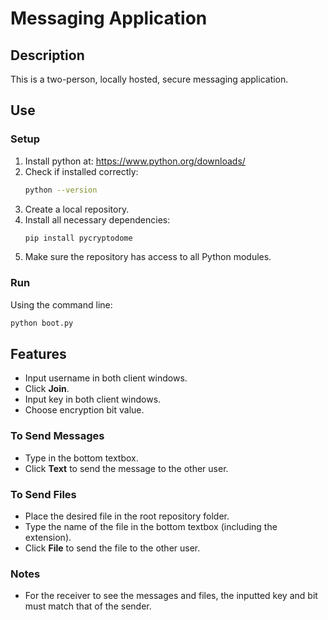 # Messaging Application

## Description
This is a two-person, locally hosted, secure messaging application.

## Use

### Setup
1. Install python at: https://www.python.org/downloads/
2. Check if installed correctly:
   ```bash
   python --version
   ``` 
4. Create a local repository.
5. Install all necessary dependencies:
   ```bash
   pip install pycryptodome
   ```
3. Make sure the repository has access to all Python modules.

### Run
Using the command line:
```bash
python boot.py
```

## Features
- Input username in both client windows.
- Click **Join**.
- Input key in both client windows.
- Choose encryption bit value.

### To Send Messages
- Type in the bottom textbox.
- Click **Text** to send the message to the other user.

### To Send Files
- Place the desired file in the root repository folder.
- Type the name of the file in the bottom textbox (including the extension).
- Click **File** to send the file to the other user.

### Notes
- For the receiver to see the messages and files, the inputted key and bit must match that of the sender.

